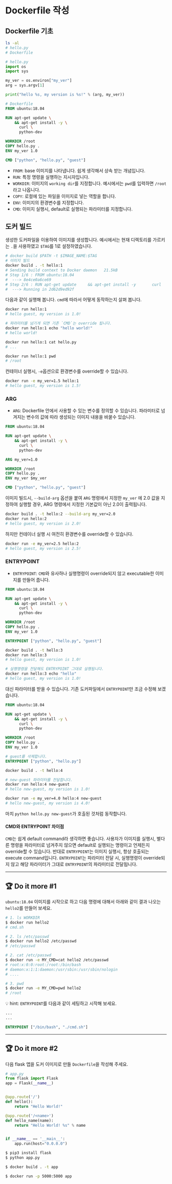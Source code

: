 # Dockerfile 작성

## Dockerfile 기초

```bash
ls -al
# hello.py
# Dockerfile
```

```python
# hello.py
import os
import sys

my_ver = os.environ["my_ver"]
arg = sys.argv[1]

print("hello %s, my version is %s!" % (arg, my_ver))
````


```Dockerfile
# Dockerfile
FROM ubuntu:18.04

RUN apt-get update \
    && apt-get install -y \
      curl \
      python-dev

WORKDIR /root
COPY hello.py .
ENV my_ver 1.0

CMD ["python", "hello.py", "guest"]
```

- `FROM`: base 이미지를 나타냅니다. 쉽게 생각해서 상속 받는 개념입니다.
- `RUN`: 특정 명령을 실행하는 지시자입니다.
- `WORKDIR`: 이미지의 `working dir`를 지정합니다. 예시에서는 `pwd`를 입력하면 `/root`라고 나옵니다.
- `COPY`: 로컬에 있는 파일을 이미지로 넣는 역할을 합니다.
- `ENV`: 이미지의 환경변수를 지정합니다.
- `CMD`: 이미지 실행시, default로 실행되는 파라미터를 지정합니다.


## 도커 빌드

생성한 도커파일을 이용하여 이미지를 생성합니다. 예시에서는 현재 디렉토리를 가르키는 `.`을 사용하였고 `$TAG`를 1로 설정하였습니다.

```bash
# docker build $PATH -t $IMAGE_NAME:$TAG
# 이미지 빌드
docker build . -t hello:1
# Sending build context to Docker daemon   21.5kB
# Step 1/6 : FROM ubuntu:18.04
#  ---> 8e4ce0a6ce69
# Step 2/6 : RUN apt-get update     && apt-get install -y       curl       python-dev
#  ---> Running in 2d62d9ed92f
```

다음과 같이 실행해 봅니다. `cmd`에 따라서 어떻게 동작하는지 살펴 봅니다.

```bash
docker run hello:1
# hello guest, my version is 1.0!

# 파라미터를 넘기게 되면 기존 `CMD`는 override 됩니다.
docker run hello:1 echo "hello world!"
# hello world!

docker run hello:1 cat hello.py
# ...

docker run hello:1 pwd
# /root
```

컨테이너 실행시, `-e`옵션으로 환경변수를 override할 수 있습니다.

```bash
docker run -e my_ver=1.5 hello:1
# hello guest, my version is 1.5!
```

### ARG

- `ARG`: Dockerfile 안에서 사용할 수 있는 변수를 정의할 수 있습니다. 파라미터로 넘겨지는 변수의 값에 따라 생성되는 이미지 내용을 바꿀수 있습니다.  

```Dockerfile
FROM ubuntu:18.04

RUN apt-get update \
    && apt-get install -y \
      curl \
      python-dev

ARG my_ver=1.0

WORKDIR /root
COPY hello.py .
ENV my_ver $my_ver

CMD ["python", "hello.py", "guest"]
```

이미지 빌드시, `--build-arg` 옵션을 붙여 `ARG` 명령에서 지정한 `my_ver` 에 2.0 값을 지정하여 실행할 경우, ARG 명령에서 지정한 기본값이 아닌 2.0이 출력됩니다. 

```bash
docker build . -t hello:2 --build-arg my_ver=2.0
docker run hello:2
# hello guest, my version is 2.0!
```

하지만 컨테이너 실행 시 여전히 환경변수를 override할 수 있습니다.

```bash
docker run -e my_ver=2.5 hello:2
# hello guest, my version is 2.5!
```

### ENTRYPOINT

- `ENTRYPOINT`: `CMD`와 유사하나 실행명령이 override되지 않고 executable한 이미지를 만들어 줍니다.

```Dockerfile
FROM ubuntu:18.04

RUN apt-get update \
    && apt-get install -y \
      curl \
      python-dev

WORKDIR /root
COPY hello.py .
ENV my_ver 1.0

ENTRYPOINT ["python", "hello.py", "guest"]
```

```bash
docker build . -t hello:3
docker run hello:3
# hello guest, my version is 1.0!

# 실행명령을 전달해도 ENTRYPOINT 그대로 실행됩니다.
docker run hello:3 echo "hello"
# hello guest, my version is 1.0!
```

대신 파라미터를 받을 수 있습니다. 기존 도커파일에서 `ENTRYPOINT`만 조금 수정해 보겠습니다.

```Dockerfile
FROM ubuntu:18.04

RUN apt-get update \
    && apt-get install -y \
      curl \
      python-dev

WORKDIR /root
COPY hello.py .
ENV my_ver 1.0

# guest를 삭제합니다.
ENTRYPOINT ["python", "hello.py"]
```

```bash
docker build . -t hello:4

# new-guest 파라미터를 전달합니다.
docker run hello:4 new-guest
# hello new-guest, my version is 1.0!

docker run -e my_ver=4.0 hello:4 new-guest
# hello new-guest, my version is 4.0!
```

마치 `python hello.py new-guest`가 호출된 것처럼 동작합니다.

#### CMD와 ENTRYPOINT 차이점

`CMD`는 쉽게 default command라 생각하면 좋습니다. 사용자가 이미지를 실행시, 별다른 명령을 파라미터로 넘겨주지 않으면 default로 실행되는 명령이고 언제든지 override할 수 있습니다.
반대로 `ENTRYPOINT`는 이미지 실행시, 항상 호출되는 execute command입니다. `ENTRYPOINT`는 파라미터 전달 시, 실행명령이 override되지 않고 해당 파라미터가 그대로 `ENTRYPOINT`의 파라미터로 전달됩니다.

---

## :trophy: Do it more #1

`ubuntu:18.04` 이미지를 시작으로 하고 다음 명령에 대해서 아래와 같이 결과 나오는 `hello2`를 만들어 보세요.

```bash
# 1. ls WORKDIR
$ docker run hello2
# cmd.sh

# 2. ls /etc/passwd
$ docker run hello2 /etc/passwd
# /etc/passwd

# 2. cat /etc/passwd
$ docker run -e MY_CMD=cat hello2 /etc/passwd
# root:x:0:0:root:/root:/bin/bash
# daemon:x:1:1:daemon:/usr/sbin:/usr/sbin/nologin
# ....

# 3. pwd
$ docker run -e MY_CMD=pwd hello2
# /root
```

:bulb: hint: `ENTRYPOINT`를 다음과 같이 세팅하고 시작해 보세요.
```Dockerfile
...
...

ENTRYPOINT ["/bin/bash", "./cmd.sh"]
```

---

## :trophy: Do it more #2

다음 flask 앱을 도커 이미지로 만들 `Dockerfile`을 작성해 주세요.

```python
# app.py
from flask import Flask
app = Flask(__name__)


@app.route('/')
def hello():
    return "Hello World!"

@app.route('/<name>')
def hello_name(name):
    return "Hello World! %s" % name


if __name__ == '__main__':
    app.run(host="0.0.0.0")
```

```bash
$ pip3 install flask
$ python app.py

$ docker build . -t app

$ docker run -p 5000:5000 app
```

